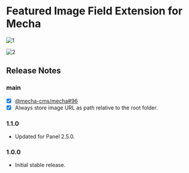 Featured Image Field Extension for Mecha
========================================

![1](https://user-images.githubusercontent.com/1669261/104103665-fe20b480-52d5-11eb-8f9e-254ef92d0671.png)

![2](https://user-images.githubusercontent.com/1669261/104103668-ff51e180-52d5-11eb-87d2-cf8bb08281cf.png)

Release Notes
-------------

### main

 - [x] [@mecha-cms/mecha#96](https://github.com/mecha-cms/mecha/issues/96)
 - [x] Always store image URL as path relative to the root folder.

### 1.1.0

 - Updated for Panel 2.5.0.

### 1.0.0

 - Initial stable release.
